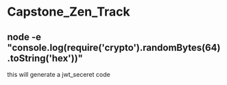 # Capstone_Zen_Track

## node -e "console.log(require('crypto').randomBytes(64).toString('hex'))"
this will generate a jwt_seceret code